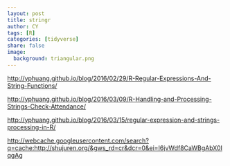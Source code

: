 ```yaml
---
layout: post
title: stringr
author: CY
tags: [R]
categories: [tidyverse]
share: false
image:
  background: triangular.png 
---
```






http://yphuang.github.io/blog/2016/02/29/R-Regular-Expressions-And-String-Functions/



http://yphuang.github.io/blog/2016/03/09/R-Handling-and-Processing-Strings-Check-Attendance/



http://yphuang.github.io/blog/2016/03/15/regular-expression-and-strings-processing-in-R/



http://webcache.googleusercontent.com/search?q=cache:http://shujuren.org/&gws_rd=cr&dcr=0&ei=I6jvWdf8CaWBgAbX0IqgAg

